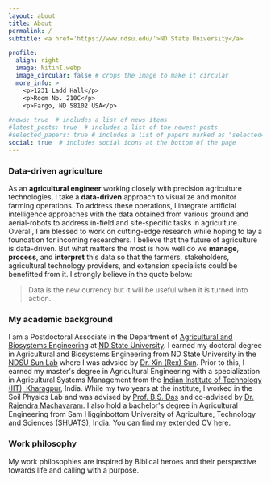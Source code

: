 ```yaml
---
layout: about
title: About
permalink: /
subtitle: <a href='https://www.ndsu.edu/'>ND State University</a>

profile:
  align: right
  image: NitinI.webp
  image_circular: false # crops the image to make it circular
  more_info: >
    <p>1231 Ladd Hall</p>
    <p>Room No. 210C</p>
    <p>Fargo, ND 58102 USA</p>

#news: true  # includes a list of news items
#latest_posts: true  # includes a list of the newest posts
#selected_papers: true # includes a list of papers marked as "selected={true}"
social: true  # includes social icons at the bottom of the page
---
```


### Data-driven agriculture

As an **agricultural engineer** working closely with precision agriculture technologies, I take a **data-driven** approach to visualize and monitor farming operations. To address these operations, I integrate artificial intelligence approaches with the data obtained from various ground and aerial-robots to address in-field and site-specific tasks in agriculture. Overall, I am blessed to work on cutting-edge research while hoping to lay a foundation for incoming researchers. I believe that the future of agriculture is data-driven. But what matters the most is how well do we **manage**, **process**, and **interpret** this data so that the farmers, stakeholders, agricultural technology providers, and extension specialists could be benefitted from it. I strongly believe in the quote below:

> Data is the new currency but it will be useful when it is turned into action.

### My academic background

I am a Postdoctoral Associate in the Department of [Agricultural and Biosystems Engineering](https://www.ndsu.edu/aben/) at [ND State University](https://www.ndsu.edu/). I earned my doctoral degree in Agricultural and Biosystems Engineering from ND State University in the [NDSU Sun Lab](https://sites.google.com/view/ndsusunslab) where I was advsied by [Dr. Xin (Rex) Sun](https://www.ndsu.edu/aben/faculty_and_staff/personnel/dr_xin_rex_sun/). Prior to this, I earned my master's degree in Agricultural Engineering with a specialization in Agricultural Systems Management from the [Indian Institute of Technology (IIT), Kharagpur](https://www.iitkgp.ac.in/), India. While my two years at the institute, I worked in the Soil Physics Lab and was advised by [Prof. B.S. Das](https://scholar.google.co.in/citations?hl=en&user=oEvfFMYAAAAJ&view_op=list_works&sortby=pubdate) and co-advised by [Dr. Rajendra Machavaram](https://sites.google.com/site/rajendramachavaram/). I also hold a bachelor's degree in Agricultural Engineering from Sam Higginbottom University of Agriculture, Technology and Sciences [(SHUATS)](https://shuats.edu.in/), India. You can find my extended CV [here](CV_Rai.pdf).

### Work philosophy

My work philosophies are inspired by Biblical heroes and their perspective towards life and calling with a purpose.
